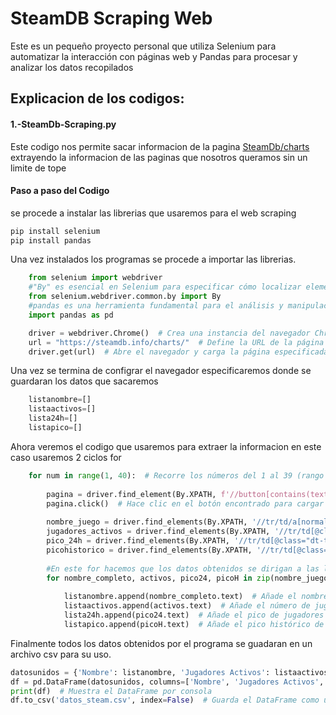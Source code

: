 # SteamDB Scraping Web 
Este es un pequeño proyecto personal que utiliza Selenium para automatizar la interacción con páginas web y Pandas para procesar y analizar los datos recopilados 

## Explicacion de los codigos:

#### 1.-SteamDb-Scraping.py
Este codigo nos permite sacar informacion de la pagina [SteamDb/charts](https://steamdb.info/charts/) extrayendo la informacion de las paginas que nosotros queramos sin un limite de tope
#### Paso a paso del Codigo

se procede a instalar las librerias que usaremos  para el web scraping 
```python
pip install selenium
pip install pandas
```
Una vez instalados los programas se procede a importar las librerias.

```python
	from selenium import webdriver
	#"By" es esencial en Selenium para especificar cómo localizar elementos en una página web.
	from selenium.webdriver.common.by import By
	#pandas es una herramienta fundamental para el análisis y manipulación de datos en Python
	import pandas as pd

	driver = webdriver.Chrome()  # Crea una instancia del navegador Chrome
	url = "https://steamdb.info/charts/"  # Define la URL de la página web a visitar
	driver.get(url)  # Abre el navegador y carga la página especificada
```
Una vez se termina de configrar el navegador especificaremos donde se guardaran los datos que sacaremos
```python
	listanombre=[]
	listaactivos=[]
	lista24h=[]
	listapico=[]
```
Ahora veremos el codigo que usaremos para extraer la informacion en este caso usaremos 2 ciclos for 
```python
	for num in range(1, 40):  # Recorre los números del 1 al 39 (rango de 1 a 40 sin incluir el 40)
 
		pagina = driver.find_element(By.XPATH, f'//button[contains(text(),{num})]')  # Encuentra el botón con el número actual en el texto
		pagina.click()  # Hace clic en el botón encontrado para cargar la siguiente página o sección
  
		nombre_juego = driver.find_elements(By.XPATH, '//tr/td/a[normalize-space(text()) != ""]')  # Encuentra los nombres de los juegos (enlaces) en la página
		jugadores_activos = driver.find_elements(By.XPATH, '//tr/td[@class="dt-type-numeric"][1]')  # Encuentra el número de jugadores activos
		pico_24h = driver.find_elements(By.XPATH, '//tr/td[@class="dt-type-numeric"][2]')  # Encuentra el pico de jugadores en las últimas 24 horas
		picohistorico = driver.find_elements(By.XPATH, '//tr/td[@class="dt-type-numeric"][3]')  # Encuentra el pico histórico de jugadores
  
		#En este for hacemos que los datos obtenidos se dirigan a las listas que creamos primero 
		for nombre_completo, activos, pico24, picoH in zip(nombre_juego, jugadores_activos, pico_24h, picohistorico):# Recorre todos los elementos encontrados en paralelo
  
			listanombre.append(nombre_completo.text)  # Añade el nombre del juego a la lista 'listanombre'
			listaactivos.append(activos.text)  # Añade el número de jugadores activos a la lista 'listaactivos'
			lista24h.append(pico24.text)  # Añade el pico de jugadores en las últimas 24 horas a la lista 'lista24h'
			listapico.append(picoH.text)  # Añade el pico histórico de jugadores a la lista 'listapico'
```
Finalmente todos los datos obtenidos por el programa se guadaran en un archivo csv para su uso.
```python
datosunidos = {'Nombre': listanombre, 'Jugadores Activos': listaactivos, 'Pico de 24H': lista24h, 'Pico Historico': listapico}  # Crea un diccionario con los datos recopilados
df = pd.DataFrame(datosunidos, columns=['Nombre', 'Jugadores Activos', 'Pico de 24H', 'Pico Historico'])  # Convierte el diccionario a un DataFrame de pandas
print(df)  # Muestra el DataFrame por consola
df.to_csv('datos_steam.csv', index=False)  # Guarda el DataFrame como un archivo CSV sin el índice
```
